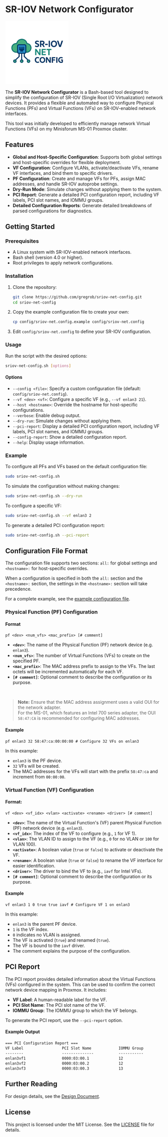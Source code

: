# SR-IOV Network Configurator

<img src='docs/images/sriov-net-config.png' width='200'>

The **SR-IOV Network Configurator** is a Bash-based tool designed to simplify the configuration of SR-IOV (Single Root I/O Virtualization) network devices. It provides a flexible and automated way to configure Physical Functions (PFs) and Virtual Functions (VFs) on SR-IOV-enabled network interfaces.

This tool was initially developed to efficiently manage network Virtual Functions (VFs) on my Minisforum MS-01 Proxmox cluster.

## Features

- **Global and Host-Specific Configuration**: Supports both global settings and host-specific overrides for flexible deployment.
- **VF Configuration**: Configure VLANs, activate/deactivate VFs, rename VF interfaces, and bind them to specific drivers.
- **PF Configuration**: Create and manage VFs for PFs, assign MAC addresses, and handle SR-IOV autoprobe settings.
- **Dry-Run Mode**: Simulate changes without applying them to the system.
- **PCI Report**: Generate a detailed PCI configuration report, including VF labels, PCI slot names, and IOMMU groups.
- **Detailed Configuration Reports**: Generate detailed breakdowns of parsed configurations for diagnostics.

## Getting Started

### Prerequisites

- A Linux system with SR-IOV-enabled network interfaces.
- Bash shell (version 4.0 or higher).
- Root privileges to apply network configurations.

### Installation

1. Clone the repository:
   ```bash
   git clone https://github.com/gregrob/sriov-net-config.git
   cd sriov-net-config
   ```

2. Copy the example configuration file to create your own:
   ```bash
   cp config/sriov-net.config.example config/sriov-net.config
   ```

3. Edit `config/sriov-net.config` to define your SR-IOV configuration.

### Usage

Run the script with the desired options:

```bash
sriov-net-config.sh [options]
```

#### Options

- `--config <file>`: Specify a custom configuration file (default: `config/sriov-net.config`).
- `--vf <dev> <vf>`: Configure a specific VF (e.g., `--vf enlan3 21`).
- `--host <hostname>`: Override the hostname for host-specific configurations.
- `--verbose`: Enable debug output.
- `--dry-run`: Simulate changes without applying them.
- `--pci-report`: Display a detailed PCI configuration report, including VF labels, PCI slot names, and IOMMU groups.
- `--config-report`: Show a detailed configuration report.
- `--help`: Display usage information.

### Example

To configure all PFs and VFs based on the default configuration file:

```bash
sudo sriov-net-config.sh
```

To simulate the configuration without making changes:

```bash
sudo sriov-net-config.sh --dry-run
```

To configure a specific VF:

```bash
sudo sriov-net-config.sh --vf enlan3 2
```

To generate a detailed PCI configuration report:
```bash
sudo sriov-net-config.sh --pci-report
```

## Configuration File Format

The configuration file supports two sections: `all:` for global settings and `<hostname>:` for host-specific overrides.

When a configuration is specified in both the `all:` section and the `<hostname>:` section, the settings in the `<hostname>:` section will take precedence.

For a complete example, see the [example configuration file](config/sriov-net.config.example).

### Physical Function (PF) Configuration

#### Format
```
pf <dev> <num_vfs> <mac_prefix> [# comment]
```

- **`<dev>`**: The name of the Physical Function (PF) network device (e.g. `enlan3`).
- **`<num_vfs>`**: The number of Virtual Functions (VFs) to create on the specified PF.
- **`<mac_prefix>`**: The MAC address prefix to assign to the VFs. The last octets will be incremented automatically for each VF.
- **`[# comment]`**: Optional comment to describe the configuration or its purpose.

<br>

> **Note:** Ensure that the MAC address assignment uses a valid OUI for the network adapter.  
> For the MS-01, which features an Intel 700 series adapter, the OUI `58:47:CA` is recommended for configuring MAC addresses.

#### Example
```
pf enlan3 32 58:47:ca:00:00:00 # Configure 32 VFs on enlan3
```

In this example:
- `enlan3` is the PF device.
- `32` VFs will be created.
- The MAC addresses for the VFs will start with the prefix `58:47:ca` and increment from `00:00:00`.

### Virtual Function (VF) Configuration

#### Format:
```
vf <dev> <vf_idx> <vlan> <activate> <rename> <driver> [# comment]
```

- **`<dev>`**: The name of the Virtual Function's (VF) parent Physical Function (PF) network device (e.g. `enlan3`).
- **`<vf_idx>`**: The index of the VF to configure (e.g., `1` for VF 1).
- **`<vlan>`**: The VLAN ID to assign to the VF (e.g., `0` for no VLAN or `100` for VLAN 100).
- **`<activate>`**: A boolean value (`true` or `false`) to activate or deactivate the VF.
- **`<rename>`**: A boolean value (`true` or `false`) to rename the VF interface for easier identification.
- **`<driver>`**: The driver to bind the VF to (e.g., `iavf` for Intel VFs).
- **`[# comment]`**: Optional comment to describe the configuration or its purpose.

#### Example
```
vf enlan3 1 0 true true iavf # Configure VF 1 on enlan3
```

In this example:
- `enlan3` is the parent PF device.
- `1` is the VF index.
- `0` indicates no VLAN is assigned.
- The VF is activated (`true`) and renamed (`true`).
- The VF is bound to the `iavf` driver.
- The comment explains the purpose of the configuration.

## PCI Report

The PCI report provides detailed information about the Virtual Functions (VFs) configured in the system. This can be used to confirm the correct network device mapping in Proxmox. It includes:
- **VF Label**: A human-readable label for the VF.
- **PCI Slot Name**: The PCI slot name of the VF.
- **IOMMU Group**: The IOMMU group to which the VF belongs.

To generate the PCI report, use the `--pci-report` option.

#### Example Output
```
=== PCI Configuration Report ===
VF Label                 PCI Slot Name            IOMMU Group         
--------                 --------------           -----------         
enlan3vf1                0000:03:00.1             12                 
enlan3vf2                0000:03:00.2             12                  
enlan3vf3                0000:03:00.3             13                  
```

## Further Reading

For design details, see the [Design Document](docs/design.md).

## License

This project is licensed under the MIT License. See the [LICENSE](LICENSE) file for details.
